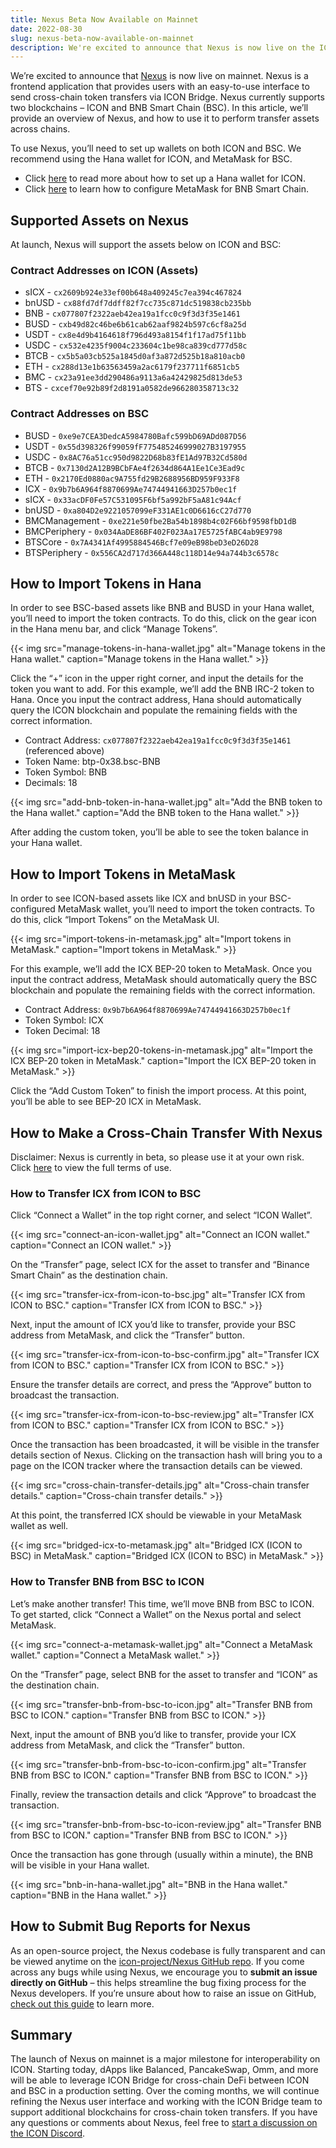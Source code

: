 ```yaml
---
title: Nexus Beta Now Available on Mainnet
date: 2022-08-30
slug: nexus-beta-now-available-on-mainnet
description: We're excited to announce that Nexus is now live on the ICON mainnet with support for BNB Smart Chain.
---
```


We’re excited to announce that [Nexus](https://nexusportal.io) is now live on mainnet. Nexus is a frontend application that provides users with an easy-to-use interface to send cross-chain token transfers via ICON Bridge. Nexus currently supports two blockchains – ICON and BNB Smart Chain (BSC). In this article, we’ll provide an overview of Nexus, and how to use it to perform transfer assets across chains.

To use Nexus, you’ll need to set up wallets on both ICON and BSC. We recommend using the Hana wallet for ICON, and MetaMask for BSC.

* Click [here](https://icon.community/blog/2022/icon-wallet/) to read more about how to set up a Hana wallet for ICON.
* Click [here](https://academy.binance.com/en/articles/connecting-metamask-to-binance-smart-chain) to learn how to configure MetaMask for BNB Smart Chain.

## Supported Assets on Nexus

At launch, Nexus will support the assets below on ICON and BSC:

### Contract Addresses on ICON (Assets)

* sICX - `cx2609b924e33ef00b648a409245c7ea394c467824`
* bnUSD - `cx88fd7df7ddff82f7cc735c871dc519838cb235bb`
* BNB - `cx077807f2322aeb42ea19a1fcc0c9f3d3f35e1461`
* BUSD - `cxb49d82c46be6b61cab62aaf9824b597c6cf8a25d`
* USDT - `cx8e4d9b4164618f796d493a8154f1f17ad75f11bb`
* USDC - `cx532e4235f9004c233604c1be98ca839cd777d58c`
* BTCB - `cx5b5a03cb525a1845d0af3a872d525b18a810acb0`
* ETH - `cx288d13e1b63563459a2ac6179f237711f6851cb5`
* BMC - `cx23a91ee3dd290486a9113a6a42429825d813de53`
* BTS - `cxcef70e92b89f2d8191a0582de966280358713c32`

### Contract Addresses on BSC

* BUSD - `0xe9e7CEA3DedcA5984780Bafc599bD69ADd087D56`
* USDT - `0x55d398326f99059fF775485246999027B3197955`
* USDC - `0x8AC76a51cc950d9822D68b83fE1Ad97B32Cd580d`
* BTCB - `0x7130d2A12B9BCbFAe4f2634d864A1Ee1Ce3Ead9c`
* ETH - `0x2170Ed0880ac9A755fd29B2688956BD959F933F8`
* ICX - `0x9b7b6A964f8870699Ae74744941663D257b0ec1f`
* sICX - `0x33acDF0Fe57C531095F6bf5a992bF5aA81c94Acf`
* bnUSD - `0xa804D2e9221057099eF331AE1c0D6616cC27d770`
* BMCManagement - `0xe221e50fbe2Ba54b1898b4c02F66bf9598fbD1dB`
* BMCPeriphery - `0x034AaDE86BF402F023Aa17E5725fABC4ab9E9798`
* BTSCore - `0x7A4341Af4995884546Bcf7e09eB98beD3eD26D28`
* BTSPeriphery - `0x556CA2d717d366A448c118D14e94a744b3c6578c`

## How to Import Tokens in Hana

In order to see BSC-based assets like BNB and BUSD in your Hana wallet, you’ll need to import the token contracts. To do this, click on the gear icon in the Hana menu bar, and click “Manage Tokens”.

{{< img src="manage-tokens-in-hana-wallet.jpg" alt="Manage tokens in the Hana wallet." caption="Manage tokens in the Hana wallet." >}}

Click the “+” icon in the upper right corner, and input the details for the token you want to add. For this example, we’ll add the BNB IRC-2 token to Hana. Once you input the contract address, Hana should automatically query the ICON blockchain and populate the remaining fields with the correct information.

* Contract Address: `cx077807f2322aeb42ea19a1fcc0c9f3d3f35e1461` (referenced above)
* Token Name: btp-0x38.bsc-BNB
* Token Symbol: BNB
* Decimals: 18

{{< img src="add-bnb-token-in-hana-wallet.jpg" alt="Add the BNB token to the Hana wallet." caption="Add the BNB token to the Hana wallet." >}}

After adding the custom token, you’ll be able to see the token balance in your Hana wallet.

## How to Import Tokens in MetaMask
In order to see ICON-based assets like ICX and bnUSD in your BSC-configured MetaMask wallet, you’ll need to import the token contracts. To do this, click “Import Tokens” on the MetaMask UI.

{{< img src="import-tokens-in-metamask.jpg" alt="Import tokens in MetaMask." caption="Import tokens in MetaMask." >}}

For this example, we’ll add the ICX BEP-20 token to MetaMask. Once you input the contract address, MetaMask should automatically query the BSC blockchain and populate the remaining fields with the correct information.

* Contract Address: `0x9b7b6A964f8870699Ae74744941663D257b0ec1f`
* Token Symbol: ICX
* Token Decimal: 18

{{< img src="import-icx-bep20-tokens-in-metamask.jpg" alt="Import the ICX BEP-20 token in MetaMask." caption="Import the ICX BEP-20 token in MetaMask." >}}

Click the “Add Custom Token” to finish the import process. At this point, you’ll be able to see BEP-20 ICX in MetaMask.

## How to Make a Cross-Chain Transfer With Nexus

Disclaimer: Nexus is currently in beta, so please use it at your own risk. Click [here](https://testnet.nexusportal.io/terms-of-use) to view the full terms of use.

### How to Transfer ICX from ICON to BSC

Click “Connect a Wallet” in the top right corner, and select “ICON Wallet”.

{{< img src="connect-an-icon-wallet.jpg" alt="Connect an ICON wallet." caption="Connect an ICON wallet." >}}

On the “Transfer” page, select ICX for the asset to transfer and “Binance Smart Chain” as the destination chain.

{{< img src="transfer-icx-from-icon-to-bsc.jpg" alt="Transfer ICX from ICON to BSC." caption="Transfer ICX from ICON to BSC." >}}

Next, input the amount of ICX you’d like to transfer, provide your BSC address from MetaMask, and click the “Transfer” button.

{{< img src="transfer-icx-from-icon-to-bsc-confirm.jpg" alt="Transfer ICX from ICON to BSC." caption="Transfer ICX from ICON to BSC." >}}

Ensure the transfer details are correct, and press the “Approve” button to broadcast the transaction.

{{< img src="transfer-icx-from-icon-to-bsc-review.jpg" alt="Transfer ICX from ICON to BSC." caption="Transfer ICX from ICON to BSC." >}}

Once the transaction has been broadcasted, it will be visible in the transfer details section of Nexus. Clicking on the transaction hash will bring you to a page on the ICON tracker where the transaction details can be viewed.

{{< img src="cross-chain-transfer-details.jpg" alt="Cross-chain transfer details." caption="Cross-chain transfer details." >}}

At this point, the transferred ICX should be viewable in your MetaMask wallet as well.

{{< img src="bridged-icx-to-metamask.jpg" alt="Bridged ICX (ICON to BSC) in MetaMask." caption="Bridged ICX (ICON to BSC) in MetaMask." >}}

### How to Transfer BNB from BSC to ICON
Let’s make another transfer! This time, we’ll move BNB from BSC to ICON. To get started, click “Connect a Wallet” on the Nexus portal and select MetaMask.

{{< img src="connect-a-metamask-wallet.jpg" alt="Connect a MetaMask wallet." caption="Connect a MetaMask wallet." >}}

On the “Transfer” page, select BNB for the asset to transfer and “ICON” as the destination chain.

{{< img src="transfer-bnb-from-bsc-to-icon.jpg" alt="Transfer BNB from BSC to ICON." caption="Transfer BNB from BSC to ICON." >}}

Next, input the amount of BNB you’d like to transfer, provide your ICX address from MetaMask, and click the “Transfer” button.

{{< img src="transfer-bnb-from-bsc-to-icon-confirm.jpg" alt="Transfer BNB from BSC to ICON." caption="Transfer BNB from BSC to ICON." >}}

Finally, review the transaction details and click “Approve” to broadcast the transaction.

{{< img src="transfer-bnb-from-bsc-to-icon-review.jpg" alt="Transfer BNB from BSC to ICON." caption="Transfer BNB from BSC to ICON." >}}

Once the transaction has gone through (usually within a minute), the BNB will be visible in your Hana wallet.

{{< img src="bnb-in-hana-wallet.jpg" alt="BNB in the Hana wallet." caption="BNB in the Hana wallet." >}}

## How to Submit Bug Reports for Nexus

As an open-source project, the Nexus codebase is fully transparent and can be viewed anytime on the [icon-project/Nexus GitHub repo](https://github.com/icon-project/Nexus). If you come across any bugs while using Nexus, we encourage you to **submit an issue directly on GitHub** – this helps streamline the bug fixing process for the Nexus developers. If you’re unsure about how to raise an issue on GitHub, [check out this guide](https://docs.github.com/en/issues/tracking-your-work-with-issues/creating-an-issue) to learn more.

## Summary

The launch of Nexus on mainnet is a major milestone for interoperability on ICON. Starting today, dApps like Balanced, PancakeSwap, Omm, and more will be able to leverage ICON Bridge for cross-chain DeFi between ICON and BSC in a production setting. Over the coming months, we will continue refining the Nexus user interface and working with the ICON Bridge team to support additional blockchains for cross-chain token transfers. If you have any questions or comments about Nexus, feel free to [start a discussion on the ICON Discord](https://discord.com/invite/7a75Hf3cFm).